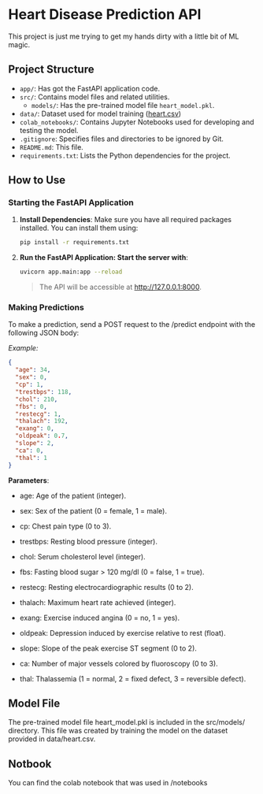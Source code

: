 # Heart Disease Prediction API

This project is just me trying to get my hands dirty with a little bit of ML magic.

## Project Structure

- `app/`: Has got the FastAPI application code.
- `src/`: Contains model files and related utilities.
  - `models/`: Has the pre-trained model file `heart_model.pkl`.
- `data/`: Dataset used for model training ([heart.csv](https://www.kaggle.com/datasets/johnsmith88/heart-disease-dataset/data))
- `colab_notebooks/`: Contains Jupyter Notebooks used for developing and testing the model.
- `.gitignore`: Specifies files and directories to be ignored by Git.
- `README.md`: This file.
- `requirements.txt`: Lists the Python dependencies for the project.

## How to Use

### Starting the FastAPI Application

1. **Install Dependencies**: Make sure you have all required packages installed. You can install them using:
   ```bash
   pip install -r requirements.txt

2. **Run the FastAPI Application: Start the server with**:
    ```bash
    uvicorn app.main:app --reload
    ```
    > The API will be accessible at http://127.0.0.1:8000.


### Making Predictions

To make a prediction, send a POST request to the /predict endpoint with the following JSON body:

_Example:_

```json
{
  "age": 34,
  "sex": 0,
  "cp": 1,
  "trestbps": 118,
  "chol": 210,
  "fbs": 0,
  "restecg": 1,
  "thalach": 192,
  "exang": 0,
  "oldpeak": 0.7,
  "slope": 2,
  "ca": 0,
  "thal": 1
}
```

**Parameters**:

- age: Age of the patient (integer).

- sex: Sex of the patient (0 = female, 1 = male).

- cp: Chest pain type (0 to 3).

- trestbps: Resting blood pressure (integer).

- chol: Serum cholesterol level (integer).

- fbs: Fasting blood sugar > 120 mg/dl (0 = false, 1 = true).

- restecg: Resting electrocardiographic results (0 to 2).

- thalach: Maximum heart rate achieved (integer).

- exang: Exercise induced angina (0 = no, 1 = yes).

- oldpeak: Depression induced by exercise relative to rest (float).

- slope: Slope of the peak exercise ST segment (0 to 2).

- ca: Number of major vessels colored by fluoroscopy (0 to 3).

- thal: Thalassemia (1 = normal, 2 = fixed defect, 3 = reversible defect).


## Model File

The pre-trained model file heart_model.pkl is included in the src/models/ directory. This file was created by training the model on the dataset provided in data/heart.csv.

## Notbook

You can find the colab notebook that was used in /notebooks
